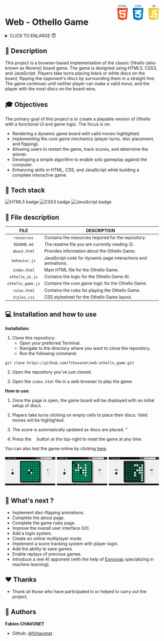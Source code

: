 <img  height="50px" align="right" src="https://raw.githubusercontent.com/fchavonet/fchavonet/main/resources/images/logo-web.png" alt="Web logo">

# Web - Othello Game

<details>
        <summary>
        CLICK TO ENLARGE 😇
        </summary>
        📄 <a href="#description">Description</a>
        <br>
        🎓 <a href="#objectives">Objectives</a>
        <br>
        🔨 <a href="#tech-stack">Tech stack</a>
        <br>
        📂 <a href="#files-description">Files description</a>
        <br>
        💻 <a href="#installation_and_how_to_use">Installation and how to use</a>
        <br>
        🔧 <a href="#whats-next">What's next ?</a>
        <br>
        ♥️ <a href="#thanks">Thanks</a>
        <br>
        👷 <a href="#authors">Authors</a>
</details>

## 📄 <span id="description">Description</span>

This project is a browser-based implementation of the classic Othello (also known as Reversi) board game. The game is designed using HTML5, CSS3, and JavaScript. Players take turns placing black or white discs on the board, flipping the opponent's discs by surrounding them in a straight line. The game continues until neither player can make a valid move, and the player with the most discs on the board wins.

## 🎓 <span id="objectives">Objectives</span>

The primary goal of this project is to create a playable version of Othello with a functional UI and game logic. The focus is on:

- Rendering a dynamic game board with valid moves highlighted.
- Implementing the core game mechanics (player turns, disc placement, and flipping).
- Allowing users to restart the game, track scores, and determine the winner.
- Developing a simple algorithm to enable solo gameplay against the computer.
- Enhancing skills in HTML, CSS, and JavaScript while building a complete interactive game.

## 🔨 <span id="tech-stack">Tech stack</span>

<p align="left">
    <img src="https://img.shields.io/badge/HTML5-e34f26?logo=html5&logoColor=white&style=for-the-badge" alt="HTML5 badge">
    <img src="https://img.shields.io/badge/CSS3-1572b6?logo=css3&logoColor=white&style=for-the-badge" alt="CSS3 badge">
    <img src="https://img.shields.io/badge/JAVASCRIPT-f7df1e?logo=javascript&logoColor=black&style=for-the-badge" alt="JavaScript badge">
</p>

## 📂 <span id="files-description">File description</span>

| **FILE**          | **DESCRIPTION**                                               |
| :---------------: | ------------------------------------------------------------- |
| `resources`       | Contains the resources required for the repository.           |
| `README.md`       | The readme file you are currently reading 😉.                 |
| `about.html`      | Provides information about the Othello Game.                  |
| `behavior.js`     | JavaScript code for dynamic page interactions and animations. |
| `index.html`      | Main HTML file for the Othello Game.                          |
| `othello_ai.js`   | Contains the logic for the Othello Game AI.                   |
| `othello_game.js` | Contains the core game logic for the Othello Game.            |
| `rules.html`      | Contains the rules for playing the Othello Game.              |
| `styles.css`      | CSS stylesheet for the Othello Game layout.                   |

## 💻 <span id="installation_and_how_to_use">Installation and how to use</span>

**Installation:**

1. Clone this repository:
    - Open your preferred Terminal.
    - Navigate to the directory where you want to clone the repository.
    - Run the following command:

```
git clone https://github.com/fchavonet/web-othello_game.git
```

2. Open the repository you've just cloned.

3. Open the `index.html` file in a web browser to play the game.

**How to use:**

1. Once the page is open, the game board will be displayed with an initial setup of discs.

2. Players take turns clicking on empty cells to place their discs. Valid moves will be highlighted.

3. The score is automatically updated as discs are placed.
"
4. Press the <img width="10px" src="./resources/images/icon-restart.png" alt="Restart icon"> button at the top-right to reset the game at any time.

You can also test the game online by clicking [here](https://fchavonet.github.io/web-othello_game/).

<p align="center">
    <img src="./resources/images/screenshots.png">
</p>

## 🔧 <span id="whats-next">What's next ?</span>

- Implement disc-flipping animations.
- Complete the about page.
- Complete the game rules page.
- Improve the overall user interface (UI).
- Add a login system.
- Create an online multiplayer mode.
- Implement a score tracking system with player login.
- Add the ability to save games.
- Enable replays of previous games.
- Introduce a reel AI opponent (with the help of <a href="https://github.com/Eonvorax">Eonvorax</a> specializing in machine learning).

## ♥️ <span id="thanks">Thanks</span>

- Thank all those who have participated in or helped to carry out the project.

## 👷 <span id="authors">Authors</span>

**Fabien CHAVONET**
- Github: [@fchavonet](https://github.com/fchavonet)

